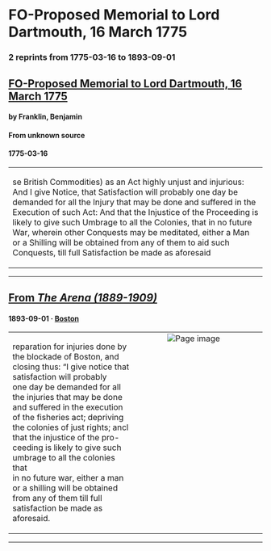
# FO-Proposed Memorial to Lord Dartmouth, 16 March 1775

### 2 reprints from 1775-03-16 to 1893-09-01

## [FO-Proposed Memorial to Lord Dartmouth, 16 March 1775](https://founders.archives.gov/documents/Franklin/01-21-02-0294)

#### by Franklin, Benjamin

#### From unknown source

#### 1775-03-16

<table style="width: 100%;"><tr><td style="width: 50%">

se British Commodities) as an Act highly unjust and injurious: And I give Notice, that Satisfaction will probably one day be demanded for all the Injury that may be done and suffered in the Execution of such Act: And that the Injustice of the Proceeding is likely to give such Umbrage to all the Colonies, that in no future War, wherein other Conquests may be meditated, either a Man or a Shilling will be obtained from any of them to aid such Conquests, till full Satisfaction be made as aforesaid
</td></tr></table>

---

## [From _The Arena (1889-1909)_](https://archive.org/details/sim_arena_1893-09_8_4/page/n85/mode/1up?view=theater)

#### 1893-09-01 &middot; [Boston](http://dbpedia.org/resource/Boston)

<table style="width: 100%;"><tr><td style="width: 50%">

  
reparation for injuries done by the blockade of Boston, and  
closing thus: “I give notice that satisfaction will probably  
one day be demanded for all the injuries that may be done  
and suffered in the execution of the fisheries act; depriving  
the colonies of just rights; ancl that the injustice of the pro-  
ceeding is likely to give such umbrage to all the colonies that  
in no future war, either a man or a shilling will be obtained  
from any of them till full satisfaction be made as aforesaid.
</td><td style="width: 50%; max-height: 75%; margin: auto; display: block;">
<img alt="Page image" src="https://iiif.archive.org/iiif/sim_arena_1893-09_8_4&#0036;85/pct:17.304348,31.735033,62.304348,12.583149/600,/0/default.jpg"/>
</td>
</tr></table>

---

